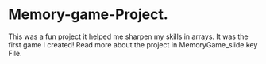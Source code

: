 # Memory-game-Project.
 This was a fun project it helped me sharpen my skills in arrays. It was the first game I created! Read more about the project in MemoryGame_slide.key File.
